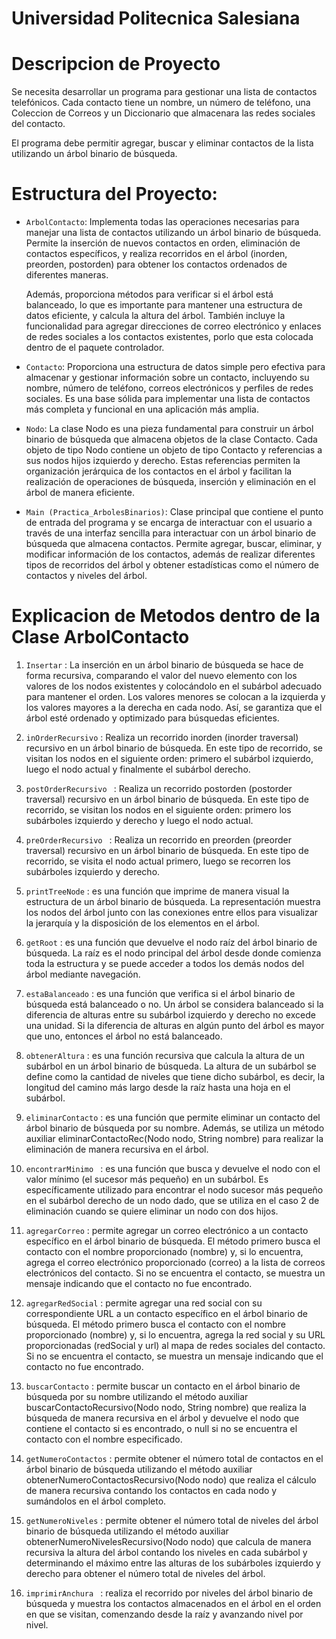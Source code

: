 # Universidad Politecnica Salesiana

# Descripcion de Proyecto 
Se necesita desarrollar un programa para gestionar una lista de contactos telefónicos. 
Cada contacto tiene un nombre, un número de teléfono, una Coleccion de Correos y 
un Diccionario que almacenara las redes sociales del contacto.

El programa debe permitir agregar, buscar y eliminar 
contactos de la lista utilizando un árbol binario de búsqueda.

# Estructura del Proyecto:
* `ArbolContacto`: Implementa todas las operaciones necesarias para
  manejar una lista de contactos utilizando un árbol binario de búsqueda. Permite la
  inserción de nuevos contactos en orden, eliminación de contactos específicos, y
  realiza recorridos en el árbol (inorden, preorden, postorden) para obtener los
  contactos ordenados de diferentes maneras.

  Además, proporciona métodos para verificar si el árbol está balanceado, lo que es 
  importante para mantener una estructura de datos eficiente, y calcula la altura del 
  árbol. También incluye la funcionalidad para agregar direcciones de correo 
  electrónico y enlaces de redes sociales a los contactos existentes, porlo que esta
  colocada dentro de el paquete controlador.
   
*  `Contacto`:  Proporciona una estructura de datos simple pero
   efectiva para almacenar y gestionar información sobre un contacto, incluyendo su
   nombre, número de teléfono, correos electrónicos y perfiles de redes sociales. Es
   una base sólida para implementar una lista de contactos más completa y funcional
   en una aplicación más amplia.
   
 * `Nodo`:  La clase Nodo es una pieza fundamental para construir un árbol
   binario de búsqueda que almacena objetos de la clase Contacto. Cada objeto de
   tipo Nodo contiene un objeto de tipo Contacto y referencias a sus nodos hijos
   izquierdo y derecho. Estas referencias permiten la organización jerárquica de los
   contactos en el árbol y facilitan la realización de operaciones de búsqueda,
   inserción y eliminación en el árbol de manera eficiente.
   
 * `Main (Practica_ArbolesBinarios)`: Clase principal que contiene el punto de entrada
   del programa y se encarga de interactuar con el usuario a través de una interfaz
   sencilla para interactuar con un árbol binario de búsqueda que almacena contactos.
   Permite agregar, buscar, eliminar, y modificar información de los contactos, además
   de realizar diferentes tipos de recorridos del árbol y obtener estadísticas como el
   número de contactos y niveles del árbol.
   
  # Explicacion de Metodos dentro de la Clase ArbolContacto  
  
  1. `Insertar` : La inserción en un árbol binario de búsqueda se hace de forma recursiva,
    comparando el valor del nuevo elemento con los valores de los nodos existentes y
    colocándolo en el subárbol adecuado para mantener el orden. Los valores menores
    se colocan a la izquierda y los valores mayores a la derecha en cada nodo. Así, se
    garantiza que el árbol esté ordenado y optimizado para búsquedas eficientes.

 2. `inOrderRecursivo` : Realiza un recorrido inorden (inorder traversal)
    recursivo en un árbol binario de búsqueda. En este tipo de recorrido, se
    visitan los nodos en el siguiente orden: primero el subárbol izquierdo, luego
    el nodo actual y finalmente el subárbol derecho.
    
 3. `postOrderRecursivo ` : Realiza un recorrido postorden (postorder traversal)
    recursivo en un árbol binario de búsqueda. En este tipo de recorrido, se
    visitan los nodos en el siguiente orden: primero los subárboles izquierdo y derecho
    y luego el nodo actual.

 4. `preOrderRecursivo ` : Realiza un recorrido en preorden (preorder traversal)
    recursivo en un árbol binario de búsqueda. En este tipo de recorrido, se
    visita el nodo actual primero, luego se recorren los subárboles izquierdo y
    derecho.

 5. `printTreeNode` : es una función que imprime de manera visual la estructura de
    un árbol binario de búsqueda. La representación muestra los nodos del árbol
    junto con las conexiones entre ellos para visualizar la jerarquía y la
    disposición de los elementos en el árbol.

 6. `getRoot` :  es una función que devuelve el nodo raíz del árbol binario de
    búsqueda. La raíz es el nodo principal del árbol desde donde comienza toda
    la estructura y se puede acceder a todos los demás nodos del árbol mediante
    navegación.

  7. `estaBalanceado` : es una función que verifica si el árbol binario de búsqueda
     está balanceado o no. Un árbol se considera balanceado si la diferencia de
     alturas entre su subárbol izquierdo y derecho no excede una unidad.
     Si la diferencia de alturas en algún punto del árbol es mayor que uno,
     entonces el árbol no está balanceado.

   8. `obtenerAltura` : es una función recursiva que calcula la altura de un subárbol en
      un árbol binario de búsqueda. La altura de un subárbol se define como la cantidad
      de niveles que tiene dicho subárbol, es decir, la longitud del camino más largo
      desde la raíz hasta una hoja en el subárbol.

   9. `eliminarContacto` :  es una función que permite eliminar un contacto del árbol binario
      de búsqueda por su nombre. Además, se utiliza un método auxiliar
      eliminarContactoRec(Nodo nodo, String nombre) para realizar la eliminación de
      manera recursiva en el árbol.

   10. `encontrarMinimo ` :  es una función que busca y devuelve el nodo con el valor mínimo
       (el sucesor más pequeño) en un subárbol. Es específicamente utilizado para encontrar
       el nodo sucesor más pequeño en el subárbol derecho de un nodo dado, que se utiliza en
       el caso 2 de eliminación cuando se quiere eliminar un nodo con dos hijos.         
         
   11. `agregarCorreo` : permite agregar un correo electrónico a un contacto específico en el
       árbol binario de búsqueda. El método primero busca el contacto con el nombre proporcionado
       (nombre) y, si lo encuentra, agrega el correo electrónico proporcionado (correo) a la lista
       de correos electrónicos del contacto. Si no se encuentra el contacto, se muestra un mensaje
       indicando que el contacto no fue encontrado.

   12. `agregarRedSocial` : permite agregar una red social con su correspondiente URL a un contacto
       específico en el árbol binario de búsqueda. El método primero busca el contacto con el nombre
       proporcionado (nombre) y, si lo encuentra, agrega la red social y su URL proporcionadas
       (redSocial y url) al mapa de redes sociales del contacto. Si no se encuentra el contacto,
       se muestra un mensaje indicando que el contacto no fue encontrado.

   13. `buscarContacto` : permite buscar un contacto en el árbol binario de búsqueda por su nombre
       utilizando el método auxiliar buscarContactoRecursivo(Nodo nodo, String nombre) que realiza
       la búsqueda de manera recursiva en el árbol y devuelve el nodo que contiene el contacto si
       es encontrado, o null si no se encuentra el contacto con el nombre especificado.

   14.  `getNumeroContactos` : permite obtener el número total de contactos en el árbol binario de
       búsqueda utilizando el método auxiliar obtenerNumeroContactosRecursivo(Nodo nodo) que realiza
       el cálculo de manera recursiva contando los contactos en cada nodo y sumándolos en el árbol completo. 

  15. `getNumeroNiveles` : permite obtener el número total de niveles del árbol binario de búsqueda utilizando
      el método auxiliar obtenerNumeroNivelesRecursivo(Nodo nodo) que calcula de manera recursiva la altura del
      árbol contando los niveles en cada subárbol y determinando el máximo entre las alturas de los subárboles
      izquierdo y derecho para obtener el número total de niveles del árbol.
 
   16. `imprimirAnchura ` :  realiza el recorrido por niveles del árbol binario de búsqueda y muestra los contactos
       almacenados en el árbol en el orden en que se visitan, comenzando desde la raíz y avanzando nivel por nivel.
